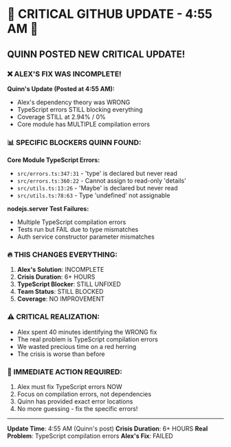 # 🚨 CRITICAL GITHUB UPDATE - 4:55 AM 🚨

## QUINN POSTED NEW CRITICAL UPDATE!

### ❌ ALEX'S FIX WAS INCOMPLETE!

**Quinn's Update (Posted at 4:55 AM):**
- Alex's dependency theory was WRONG
- TypeScript errors STILL blocking everything
- Coverage STILL at 2.94% / 0%
- Core module has MULTIPLE compilation errors

### 📊 SPECIFIC BLOCKERS QUINN FOUND:

**Core Module TypeScript Errors:**
- `src/errors.ts:347:31` - 'type' is declared but never read
- `src/errors.ts:360:22` - Cannot assign to read-only 'details'
- `src/utils.ts:13:26` - 'Maybe' is declared but never read  
- `src/utils.ts:78:63` - Type 'undefined' not assignable

**nodejs.server Test Failures:**
- Multiple TypeScript compilation errors
- Tests run but FAIL due to type mismatches
- Auth service constructor parameter mismatches

### 🔥 THIS CHANGES EVERYTHING:

1. **Alex's Solution**: INCOMPLETE
2. **Crisis Duration**: 6+ HOURS
3. **TypeScript Blocker**: STILL UNFIXED
4. **Team Status**: STILL BLOCKED
5. **Coverage**: NO IMPROVEMENT

### ⚠️ CRITICAL REALIZATION:
- Alex spent 40 minutes identifying the WRONG fix
- The real problem is TypeScript compilation errors
- We wasted precious time on a red herring
- The crisis is worse than before

### 🎯 IMMEDIATE ACTION REQUIRED:
1. Alex must fix TypeScript errors NOW
2. Focus on compilation errors, not dependencies
3. Quinn has provided exact error locations
4. No more guessing - fix the specific errors!

---
**Update Time**: 4:55 AM (Quinn's post)
**Crisis Duration**: 6+ HOURS
**Real Problem**: TypeScript compilation errors
**Alex's Fix**: FAILED